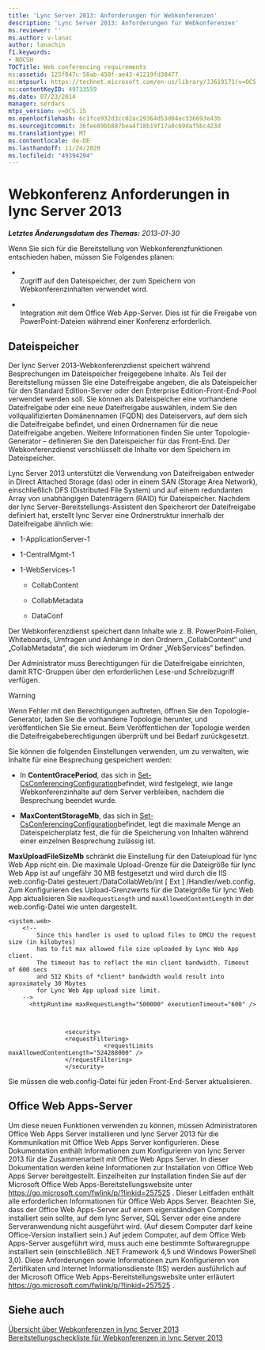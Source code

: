 ```yaml
---
title: 'Lync Server 2013: Anforderungen für Webkonferenzen'
description: 'Lync Server 2013: Anforderungen für Webkonferenzen'
ms.reviewer: ''
ms.author: v-lanac
author: lanachin
f1.keywords:
- NOCSH
TOCTitle: Web conferencing requirements
ms:assetid: 125f847c-58ab-450f-ae43-41219fd38477
ms:mtpsurl: https://technet.microsoft.com/en-us/library/JJ619171(v=OCS.15)
ms:contentKeyID: 49733559
ms.date: 07/23/2014
manager: serdars
mtps_version: v=OCS.15
ms.openlocfilehash: 6c1fce932d3cc02ac29364d53d04ec336693e43b
ms.sourcegitcommit: 36fee89bb887bea4f18b19f17a8c69daf5bc423d
ms.translationtype: MT
ms.contentlocale: de-DE
ms.lasthandoff: 11/24/2020
ms.locfileid: "49394294"
---
```

# <a name="web-conferencing-requirements-in-lync-server-2013"></a>Webkonferenz Anforderungen in lync Server 2013

<div data-xmlns="http://www.w3.org/1999/xhtml">

<div class="topic" data-xmlns="http://www.w3.org/1999/xhtml" data-msxsl="urn:schemas-microsoft-com:xslt" data-cs="https://msdn.microsoft.com/">

<div data-asp="https://msdn2.microsoft.com/asp">



</div>

<div id="mainSection">

<div id="mainBody">

<span> </span>

_**Letztes Änderungsdatum des Themas:** 2013-01-30_

Wenn Sie sich für die Bereitstellung von Webkonferenzfunktionen entschieden haben, müssen Sie Folgendes planen:

  - <span></span>  
    Zugriff auf den Dateispeicher, der zum Speichern von Webkonferenzinhalten verwendet wird.

  - <span></span>  
    Integration mit dem Office Web App-Server. Dies ist für die Freigabe von PowerPoint-Dateien während einer Konferenz erforderlich.

<div>

## <a name="file-store"></a>Dateispeicher

Der lync Server 2013-Webkonferenzdienst speichert während Besprechungen im Dateispeicher freigegebene Inhalte. Als Teil der Bereitstellung müssen Sie eine Dateifreigabe angeben, die als Dateispeicher für den Standard Edition-Server oder den Enterprise Edition-Front-End-Pool verwendet werden soll. Sie können als Dateispeicher eine vorhandene Dateifreigabe oder eine neue Dateifreigabe auswählen, indem Sie den vollqualifizierten Domänennamen (FQDN) des Dateiservers, auf dem sich die Dateifreigabe befindet, und einen Ordnernamen für die neue Dateifreigabe angeben.  Weitere Informationen finden Sie unter Topologie-Generator – definieren Sie den Dateispeicher für das Front-End. Der Webkonferenzdienst verschlüsselt die Inhalte vor dem Speichern im Dateispeicher.

Lync Server 2013 unterstützt die Verwendung von Dateifreigaben entweder in Direct Attached Storage (das) oder in einem SAN (Storage Area Network), einschließlich DFS (Distributed File System) und auf einem redundanten Array von unabhängigen Datenträgern (RAID) für Dateispeicher. Nachdem der lync Server-Bereitstellungs-Assistent den Speicherort der Dateifreigabe definiert hat, erstellt lync Server eine Ordnerstruktur innerhalb der Dateifreigabe ähnlich wie:

  - 1-ApplicationServer-1

  - 1-CentralMgmt-1

  - 1-WebServices-1
    
      - CollabContent
    
      - CollabMetadata
    
      - DataConf

Der Webkonferenzdienst speichert dann Inhalte wie z. B. PowerPoint-Folien, Whiteboards, Umfragen und Anhänge in den Ordnern „CollabContent“ und „CollabMetadata“, die sich wiederum im Ordner „WebServices“ befinden.

Der Administrator muss Berechtigungen für die Dateifreigabe einrichten, damit RTC-Gruppen über den erforderlichen Lese-und Schreibzugriff verfügen.

<div>


> [!WARNING]  
> Wenn Fehler mit den Berechtigungen auftreten, öffnen Sie den Topologie-Generator, laden Sie die vorhandene Topologie herunter, und veröffentlichen Sie Sie erneut. Beim Veröffentlichen der Topologie werden die Dateifreigabeberechtigungen überprüft und bei Bedarf zurückgesetzt.



</div>

Sie können die folgenden Einstellungen verwenden, um zu verwalten, wie Inhalte für eine Besprechung gespeichert werden:

  - In **ContentGracePeriod**, das sich in [Set-CsConferencingConfiguration](https://docs.microsoft.com/powershell/module/skype/Set-CsConferencingConfiguration)befindet, wird festgelegt, wie lange Webkonferenzinhalte auf dem Server verbleiben, nachdem die Besprechung beendet wurde.

  - **MaxContentStorageMb**, das sich in [Set-CsConferencingConfiguration](https://docs.microsoft.com/powershell/module/skype/Set-CsConferencingConfiguration)befindet, legt die maximale Menge an Dateispeicherplatz fest, die für die Speicherung von Inhalten während einer einzelnen Besprechung zulässig ist.

**MaxUploadFileSizeMb** schränkt die Einstellung für den Dateiupload für lync Web App nicht ein. Die maximale Upload-Grenze für die Dateigröße für lync Web App ist auf ungefähr 30 MB festgesetzt und wird durch die IIS web.config-Datei gesteuert:/DataCollabWeb/int \[ Ext \] /Handler/web.config. Zum Konfigurieren des Upload-Grenzwerts für die Dateigröße für lync Web App aktualisieren Sie `maxRequestLength` und `maxAllowedContentLength` in der web.config-Datei wie unten dargestellt.

    <system.web>
        <!-- 
            Since this handler is used to upload files to DMCU the request size (in kilobytes) 
            has to fit max allowed file size uploaded by Lync Web App client.
            The timeout has to reflect the min client bandwidth. Timeout of 600 secs 
            and 512 Kbits of *client* bandwidth would result into aproximately 30 Mbytes 
            for Lync Web App upload size limit.
        -->
          <httpRuntime maxRequestLength="500000" executionTimeout="600" />
    
    
    
                    <security>
                    <requestFiltering>
                               <requestLimits maxAllowedContentLength="524288000" />
                    </requestFiltering>
                    </security>

Sie müssen die web.config-Datei für jeden Front-End-Server aktualisieren.

</div>

<div>

## <a name="office-web-apps-server"></a>Office Web Apps-Server

Um diese neuen Funktionen verwenden zu können, müssen Administratoren Office Web Apps Server installieren und lync Server 2013 für die Kommunikation mit Office Web Apps Server konfigurieren. Diese Dokumentation enthält Informationen zum Konfigurieren von lync Server 2013 für die Zusammenarbeit mit Office Web Apps Server. In dieser Dokumentation werden keine Informationen zur Installation von Office Web Apps Server bereitgestellt. Einzelheiten zur Installation finden Sie auf der Microsoft Office Web Apps-Bereitstellungswebsite unter <https://go.microsoft.com/fwlink/p/?linkid=257525> . Dieser Leitfaden enthält alle erforderlichen Informationen für Office Web Apps Server. Beachten Sie, dass der Office Web Apps-Server auf einem eigenständigen Computer installiert sein sollte, auf dem lync Server, SQL Server oder eine andere Serveranwendung nicht ausgeführt wird. (Auf diesem Computer darf keine Office-Version installiert sein.) Auf jedem Computer, auf dem Office Web Apps-Server ausgeführt wird, muss auch eine bestimmte Softwaregruppe installiert sein (einschließlich .NET Framework 4,5 und Windows PowerShell 3,0). Diese Anforderungen sowie Informationen zum Konfigurieren von Zertifikaten und Internet Informationsdienste (IIS) werden ausführlich auf der Microsoft Office Web Apps-Bereitstellungswebsite unter erläutert <https://go.microsoft.com/fwlink/p/?linkid=257525> .

</div>

<div>

## <a name="see-also"></a>Siehe auch


[Übersicht über Webkonferenzen in lync Server 2013](lync-server-2013-web-conferencing-overview.md)  
[Bereitstellungscheckliste für Webkonferenzen in lync Server 2013](lync-server-2013-deployment-checklist-for-web-conferencing.md)  
  

</div>

</div>

<span> </span>

</div>

</div>

</div>

